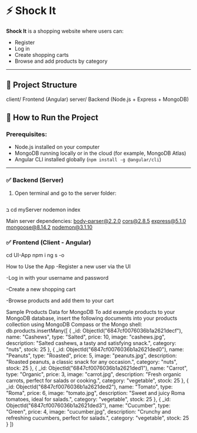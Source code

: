 # ⚡ Shock It

**Shock It** is a shopping website where users can:  
- Register  
- Log in  
- Create shopping carts  
- Browse and add products by category

---

## 🧱 Project Structure

client/ Frontend (Angular)
server/ Backend (Node.js + Express + MongoDB)

## 🚀 How to Run the Project

### Prerequisites:
- Node.js installed on your computer  
- MongoDB running locally or in the cloud (for example, MongoDB Atlas)  
- Angular CLI installed globally (`npm install -g @angular/cli`)

---

### ✅ Backend (Server)

1. Open terminal and go to the server folder:
   ```bash
 ב
cd myServer
nodemon index

Main server dependencies:
body-parser@2.2.0
cors@2.8.5
express@5.1.0
mongoose@8.14.2
nodemon@3.1.10

### ✅ Frontend (Client - Angular)
cd UI-App
npm i
ng s -o


How to Use the App
-Register a new user via the UI

-Log in with your username and password

-Create a new shopping cart

-Browse products and add them to your cart

Sample Products Data for MongoDB
To add example products to your MongoDB database, insert the following documents into your products collection using MongoDB Compass or the Mongo shell:
db.products.insertMany([
  {
    _id: ObjectId("6847cf0076036b1a2621decf"),
    name: "Cashews",
    type: "Salted",
    price: 10,
    image: "cashews.jpg",
    description: "Salted cashews, a tasty and satisfying snack.",
    category: "nuts",
    stock: 25
  },
  {
    _id: ObjectId("6847cf0076036b1a2621ded0"),
    name: "Peanuts",
    type: "Roasted",
    price: 5,
    image: "peanuts.jpg",
    description: "Roasted peanuts, a classic snack for any occasion.",
    category: "nuts",
    stock: 25
  },
  {
    _id: ObjectId("6847cf0076036b1a2621ded1"),
    name: "Carrot",
    type: "Organic",
    price: 3,
    image: "carrot.jpg",
    description: "Fresh organic carrots, perfect for salads or cooking.",
    category: "vegetable",
    stock: 25
  },
  {
    _id: ObjectId("6847cf0076036b1a2621ded2"),
    name: "Tomato",
    type: "Roma",
    price: 6,
    image: "tomato.jpg",
    description: "Sweet and juicy Roma tomatoes, ideal for salads.",
    category: "vegetable",
    stock: 25
  },
  {
    _id: ObjectId("6847cf0076036b1a2621ded3"),
    name: "Cucumber",
    type: "Green",
    price: 4,
    image: "cucumber.jpg",
    description: "Crunchy and refreshing cucumbers, perfect for salads.",
    category: "vegetable",
    stock: 25
  }
])





